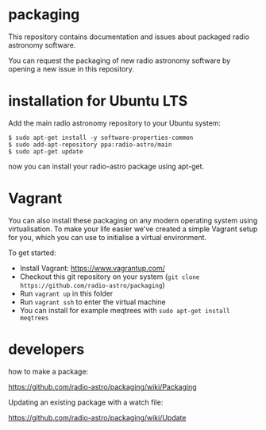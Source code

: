 # packaging
This repository contains documentation and issues about packaged radio astronomy
software. 

You can request the packaging of new radio astronomy software by opening a new issue in this repository.


# installation for Ubuntu LTS

Add the main radio astronomy repository to your Ubuntu system:

    $ sudo apt-get install -y software-properties-common
    $ sudo add-apt-repository ppa:radio-astro/main
    $ sudo apt-get update

now you can install your radio-astro package using apt-get.


# Vagrant

You can also install these packaging on any modern operating system using
virtualisation. To make your life easier we've created a simple Vagrant
setup for you, which you can use to initialise a virtual environment.

To get started:

 * Install Vagrant: https://www.vagrantup.com/
 * Checkout this git repository on your system (`git clone https://github.com/radio-astro/packaging`)
 * Run `vagrant up` in this folder
 * Run `vagrant ssh` to enter the virtual machine
 * You can install for example meqtrees with `sudo apt-get install meqtrees`


# developers

how to make a package:

https://github.com/radio-astro/packaging/wiki/Packaging

Updating an existing package with a watch file:

https://github.com/radio-astro/packaging/wiki/Update
